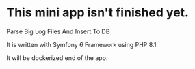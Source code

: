 # This mini app isn't finished yet.

Parse Big Log Files And Insert To DB

It is written with Symfony 6 Framework using PHP 8.1.

It will be dockerized end of the app. 